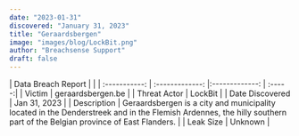 ```yaml
---
date: "2023-01-31"
discovered: "January 31, 2023"
title: "Geraardsbergen"
image: "images/blog/LockBit.png"
author: "Breachsense Support"
draft: false
---
```


| Data Breach Report           |              | 
| :-----------: | :-------------:     |:-------------:    | :-----:|
| Victim      | geraardsbergen.be      | 
| Threat Actor      | LockBit      | 
| Date Discovered      | Jan 31, 2023      | 
| Description      | Geraardsbergen is a city and municipality located in the Denderstreek and in the Flemish Ardennes, the hilly southern part of the Belgian province of East Flanders.      | 
| Leak Size      | Unknown      | 

